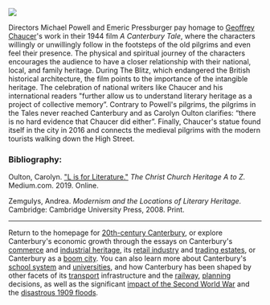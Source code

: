 <a href="https://dev.visual-essays.app"><img src="https://dev-visual-essays.netlify.app/images/ve-button.png"></a>
<param ve-config title="20th-Century Canterbury: A Canterbury Tale" author="Miroslava Karaskova" layout="vtl" banner="https://stor.artstor.org/stor/c35dcc83-8c83-4e82-8a7e-0d012287b919">

<param ve-entity eid="Q55234" aliases="Michael Powell">
<param ve-entity eid="Q55230" aliases="Emeric Pressburger">
<param ve-entity eid="Q133466" aliases="A Canterbury Tale">
<param ve-entity eid="Q6900329" aliases="The Blitz">

Directors Michael Powell and Emeric Pressburger pay homage to [Geoffrey Chaucer](/14c/14c-chaucer-biography)'s work in their 1944 film *A Canterbury Tale*, where the characters willingly or unwillingly follow in the footsteps of the old pilgrims and even feel their presence. The physical and spiritual journey of the characters encourages the audience to have a closer relationship with their national, local, and family heritage. During The Blitz, which endangered the British historical architecture, the film points to the importance of the intangible heritage. The celebration of national writers like Chaucer and his international readers "further allow us to understand literary heritage as a project of collective memory”. Contrary to Powell's pilgrims, the pilgrims in the Tales never reached Canterbury and as Carolyn Oulton clarifies: “there is no hard evidence that Chaucer did either”. Finally, Chaucer's statue found itself in the city in 2016 and connects the medieval pilgrims with the modern tourists walking down the High Street.
<param ve-image url="https://upload.wikimedia.org/wikipedia/commons/thumb/7/77/Canterbury_Holland_Chaucer_statue.jpg/894px-Canterbury_Holland_Chaucer_statue.jpg" label="Statue of Chaucer in Canterbury" attribution="Photo credit Ad Meskens, CC BY-SA 4.0, via Wikimedia Commons">

### Bibliography:
Oulton, Carolyn. ["L is for Literature."](https://medium.com/the-christ-church-heritage-a-to-z/l-is-for-literature-1509ef2da5ec) *The Christ Church Heritage A to Z.* Medium.com. 2019. Online.

Zemgulys, Andrea. *Modernism and the Locations of Literary Heritage.* Cambridge: Cambridge University Press, 2008. Print.

***

Return to the homepage for [20th-century Canterbury](/canterbury/20c-canterbury-home), or explore Canterbury's economic growth through the essays on Canterbury's [commerce](/canterbury/20c-Canterbury-commerce) and [industrial heritage](/canterbury/20c-Canterbury-industrial), its [retail industry](/canterbury/20c-canterbury-retail-store) and [trading estates](/canterbury/20c-Canterbury-trading-estates), or Canterbury as a [boom city](/canterbury/20c-canterbury-boom-city). You can also learn more about Canterbury's [school system](/canterbury/20c-canterbury-education) and [universities](/canterbury/20c-canterbury-universities), and how Canterbury has been shaped by other facets of its [transport](/canterbury/20c-canterbury-transport) infrastructure and the [railway](/canterbury/20c-canterbury-railway), [planning](/canterbury/20c-canterbury-planning) decisions, as well as the significant [impact of the Second World War](/canterbury/20c-canterbury-ww2) and the [disastrous 1909 floods](/canterbury/20c-canterbury-floods).
<param ve-image url="https://upload.wikimedia.org/wikipedia/commons/thumb/0/02/Canterbury_Cathedral_-_Portal_Nave_Cross-spire.jpeg/1557px-Canterbury_Cathedral_-_Portal_Nave_Cross-spire.jpeg" label="Canterbury Cathedral" attribution="Hans Musil, CC BY-SA 4.0"> 
